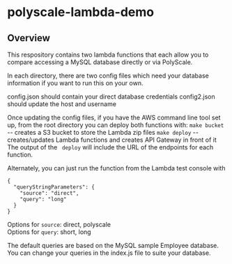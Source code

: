 # polyscale-lambda-demo

## Overview
This respository contains two lambda functions that each allow you to compare accessing a MySQL database directly or via PolyScale.

In each directory, there are two config files which need your database information if you want to run this on your own.

config.json should contain your direct database credentials
config2.json should update the host and username

Once updating the config files, if you have the AWS command line tool set up, from the root directory you can deploy both functions with:
`make bucket` -- creates a S3 bucket to store the Lambda zip files
`make deploy` -- creates/updates Lambda functions and creates API Gateway in front of it
The output of the ` deploy` will include the URL of the endpoints for each function. 

Alternately, you can just run the function from the Lambda test console with  
```
{
  "queryStringParameters": {
    "source": "direct",
    "query": "long"
  }
}
```  

Options for `source`: direct, polyscale  
Options for `query`: short, long  

The default queries are based on the MySQL sample Employee database. You can change your queries in the index.js file to suite your database.
